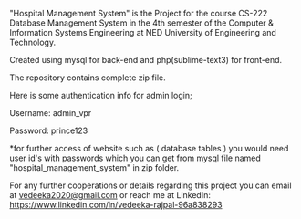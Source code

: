 "Hospital Management System" is the Project for the course CS-222 Database Management System in the 4th semester of the Computer & Information Systems Engineering at NED University of Engineering and Technology. 


Created using mysql for back-end and php(sublime-text3) for front-end.


The repository contains complete zip file. 


Here is some authentication info for admin login;

Username: admin_vpr

Password: prince123


*for further access of website such as ( database tables ) you would need user id's with passwords which you can get from mysql file named "hospital_management_system" in zip folder.


For any further cooperations or details regarding this project you can email at vedeeka2020@gmail.com or reach me at LinkedIn: https://www.linkedin.com/in/vedeeka-rajpal-96a838293

